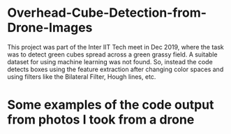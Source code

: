 # Overhead-Cube-Detection-from-Drone-Images

This project was part of the Inter IIT Tech meet in Dec 2019, where the task was to detect green cubes spread across a green grassy field. A suitable dataset for using machine learning was not found. So, instead the code detects boxes using the feature extraction after changing color spaces and using filters like the Bilateral Filter, Hough lines, etc. 

# Some examples of the code output from photos I took from a drone
